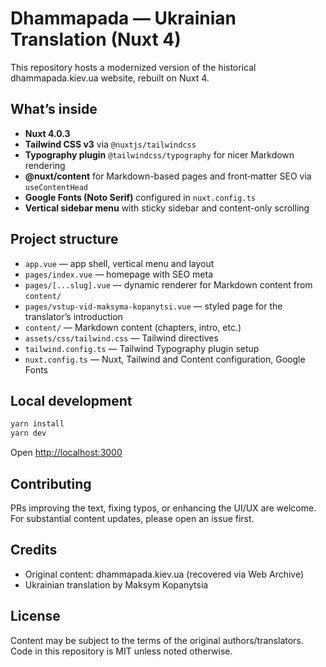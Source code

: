 
# Dhammapada — Ukrainian Translation (Nuxt 4)

This repository hosts a modernized version of the historical dhammapada.kiev.ua website, rebuilt on Nuxt 4.

## What’s inside

- __Nuxt 4.0.3__
- __Tailwind CSS v3__ via `@nuxtjs/tailwindcss`
- __Typography plugin__ `@tailwindcss/typography` for nicer Markdown rendering
- __@nuxt/content__ for Markdown-based pages and front‑matter SEO via `useContentHead`
- __Google Fonts (Noto Serif)__ configured in `nuxt.config.ts`
- __Vertical sidebar menu__ with sticky sidebar and content-only scrolling

## Project structure

- `app.vue` — app shell, vertical menu and layout
- `pages/index.vue` — homepage with SEO meta
- `pages/[...slug].vue` — dynamic renderer for Markdown content from `content/`
- `pages/vstup-vid-maksyma-kopanytsi.vue` — styled page for the translator’s introduction
- `content/` — Markdown content (chapters, intro, etc.)
- `assets/css/tailwind.css` — Tailwind directives
- `tailwind.config.ts` — Tailwind Typography plugin setup
- `nuxt.config.ts` — Nuxt, Tailwind and Content configuration, Google Fonts

## Local development

```bash
yarn install
yarn dev
```

Open <http://localhost:3000>

## Contributing

PRs improving the text, fixing typos, or enhancing the UI/UX are welcome. For substantial content updates, please open an issue first.

## Credits

- Original content: dhammapada.kiev.ua (recovered via Web Archive)
- Ukrainian translation by Maksym Kopanytsia

## License

Content may be subject to the terms of the original authors/translators. Code in this repository is MIT unless noted otherwise.
